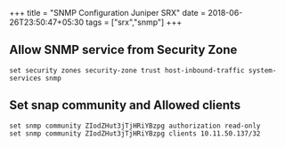 +++
title =  "SNMP Configuration Juniper SRX"
date =  2018-06-26T23:50:47+05:30
tags  =  ["srx","snmp"]
+++

## Allow SNMP service from Security Zone
```
set security zones security-zone trust host-inbound-traffic system-services snmp
```

## Set snap community and Allowed clients
```
set snmp community ZIodZHut3jTjHRiYBzpg authorization read-only
set snmp community ZIodZHut3jTjHRiYBzpg clients 10.11.50.137/32
```

